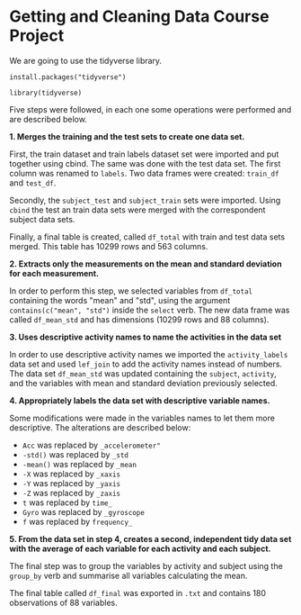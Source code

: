 # Getting and Cleaning Data Course Project

We are going to use the tidyverse library.

`install.packages("tidyverse")`

`library(tidyverse)`

Five steps were followed, in each one some operations were performed and are described below.

**1. Merges the training and the test sets to create one data set.**

First, the train dataset and train labels dataset set were imported and put together using cbind. The same was done with the test data set. The first column was renamed to `labels`. Two data frames were created: `train_df` and `test_df`.

Secondly, the `subject_test` and `subject_train` sets were imported. Using `cbind` the test an train data sets were merged with the correspondent subject data sets. 

Finally, a final table is created, called `df_total` with train and test data sets merged. This table has 10299 rows and 563 columns.

**2. Extracts only the measurements on the mean and standard deviation for each measurement.** 

In order to perform this step, we selected variables from `df_total` containing  the words "mean" and "std", using the argument `contains(c("mean", "std")` inside the `select` verb. The new data frame was called `df_mean_std` and has dimensions (10299 rows and 88 columns). 


**3. Uses descriptive activity names to name the activities in the data set**

In order to use descriptive activity names we imported the  `activity_labels` data set and used `lef_join` to add the activity names instead of numbers. The data set `df_mean_std` was updated containing the `subject`, `activity`, and the variables with mean and standard deviation previously selected.  


**4. Appropriately labels the data set with descriptive variable names.** 

Some modifications were made in the variables names to let them more descriptive. The alterations are described below:

- `Acc` was replaced by   `_accelerometer"`
- `-std()` was replaced by `_std`
- `-mean()` was replaced by `_mean`
- `-X` was replaced by `_xaxis`
- `-Y` was replaced by `_yaxis`
- `-Z` was replaced by `_zaxis`
- `t` was replaced by `time_` 
- `Gyro` was replaced by `_gyroscope`
- `f` was replaced by `frequency_`


**5. From the data set in step 4, creates a second, independent tidy data set with the average of each variable for each activity and each subject.**

The final step was to group the variables by activity and subject using the `group_by` verb and summarise all variables calculating the mean.

The final table called `df_final` was exported in `.txt` and contains 180 observations of 88 variables.


